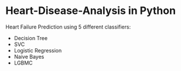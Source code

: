 # Heart-Disease-Analysis in Python

Heart Failure Prediction using 5 different classifiers:
- Decision Tree
- SVC
- Logistic Regression
- Naive Bayes
- LGBMC
